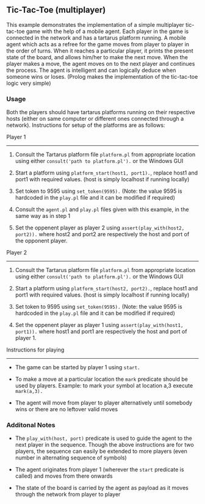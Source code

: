 ## Tic-Tac-Toe (multiplayer)
This example demonstrates the implementation of a simple multiplayer tic-tac-toe game with the help of a mobile agent. Each player in the game is connected in the network and has a tartarus platform running. A mobile agent which acts as a refree for the game moves from player to player in the order of turns. When it reaches a particular player, it prints the present state of the board, and allows him/her to make the next move. When the player makes a move, the agent moves on to the next player and continues the process. The agent is intelligent and can logically deduce when someone wins or loses. (Prolog makes the implementation of the tic-tac-toe logic very simple)

### Usage
Both the players should have tartarus platforms running on their respective hosts (either on same computer or different ones connected through a network). Instructions for setup of the platforms are as follows:

Player 1
________

1. Consult the Tartarus platform file `platform.pl` from appropriate location using either `consult('path to platform.pl').` or the Windows GUI

2. Start a platform using `platform_start(host1, port1).`, replace host1 and port1 with required values. (host is simply localhost if running locally)

3. Set token to 9595 using `set_token(9595).` (Note: the value 9595 is hardcoded in the `play.pl` file and it can be modified if required)

4. Consult the `agent.pl` and `play.pl` files given with this example, in the same way as in step 1

5. Set the oppenent player as player 2 using `assert(play_with(host2, port2)).` where host2 and port2 are respectively the host and port of the opponent player.

Player 2
________

1. Consult the Tartarus platform file `platform.pl` from appropriate location using either `consult('path to platform.pl').` or the Windows GUI

2. Start a platform using `platform_start(host2, port2).`, replace host1 and port1 with required values. (host is simply localhost if running locally)

3. Set token to 9595 using `set_token(9595).` (Note: the value 9595 is hardcoded in the `play.pl` file and it can be modified if required)

4. Set the oppenent player as player 1 using `assert(play_with(host1, port1)).` where host1 and port1 are respectively the host and port of player 1.

Instructions for playing
_______________________

* The game can be started by player 1 using `start.`

* To make a move at a particular location the `mark` predicate should be used by players. Example: to mark your symbol at location a,3 execute `mark(a,3).`

* The agent will move from player to player alternatively until somebody wins or there are no leftover valid moves


### Additonal Notes
* The `play_with(host, port)` predicate is used to guide the agent to the next player in the sequence. Though the above instructions are for two players, the sequence can easily be extended to more players (even number in alternating sequence of symbols)

* The agent originates from player 1 (wherever the `start` predicate is called) and moves from there onwards

* The state of the board is carried by the agent as payload as it moves through the network from player to player
